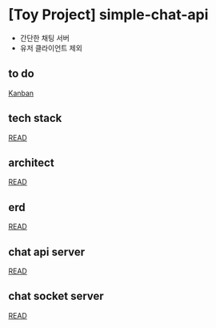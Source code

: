 # [Toy Project] simple-chat-api 
- 간단한 채팅 서버
- 유저 클라이언트 제외 

## to do
[Kanban](https://github.com/blackcocoon/simple-chat-api/projects/1)

## tech stack 
[READ](docs/tech-stack.md)

## architect
[READ](docs/architect.md)

## erd
[READ](docs/erd-smp-cht.md)

## chat api server 
[READ](docs/api-server/README.md)

## chat socket server 
[READ](docs/socket-server/README.md)

